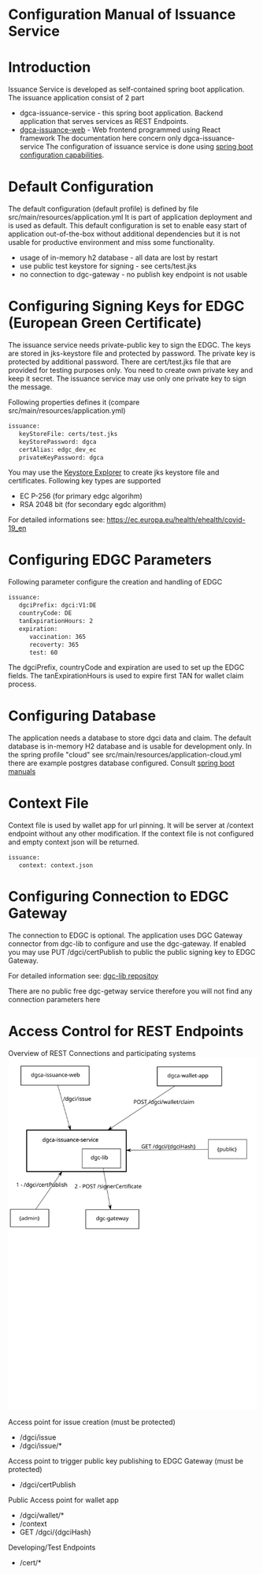 # Configuration Manual of Issuance Service

# Introduction
Issuance Service is developed as self-contained spring boot application.
The issuance application consist of 2 part
 * dgca-issuance-service - this spring boot application. Backend application that serves services as REST Endpoints.
 * [dgca-issuance-web](https://github.com/eu-digital-green-certificates/dgca-issuance-web) - Web frontend programmed using React framework
The documentation here concern only dgca-issuance-service
The configuration of issuance service is done using [spring boot configuration capabilities](https://docs.spring.io/spring-boot/docs/current/reference/html/spring-boot-features.html#boot-features-external-config).
   
# Default Configuration
The default configuration (default profile) is defined by file src/main/resources/application.yml
It is part of application deployment and is used as default.
This default configuration is set to enable easy start of application out-of-the-box without additional dependencies but
it is not usable for productive environment and miss some functionality.
* usage of in-memory h2 database - all data are lost by restart
* use public test keystore for signing - see certs/test.jks
* no connection to dgc-gateway - no publish key endpoint is not usable

# Configuring Signing Keys for EDGC (European Green Certificate)
The issuance service needs private-public key to sign the EDGC.
The keys are stored in jks-keystore file and protected by password.
The private key is protected by additional password.
There are cert/test.jks file that are provided for testing purposes only.
You need to create own private key and keep it secret.
The issuance service may use only one private key to sign the message.

Following properties defines it (compare src/main/resources/application.yml)

```
issuance:
   keyStoreFile: certs/test.jks
   keyStorePassword: dgca
   certAlias: edgc_dev_ec
   privateKeyPassword: dgca
```

You may use the [Keystore Explorer](https://keystore-explorer.org/) to create jks keystore file and certificates.
Following key types are supported
* EC P-256 (for primary edgc algorihm)
* RSA 2048 bit (for secondary egdc algorithm)

For detailed informations see: https://ec.europa.eu/health/ehealth/covid-19_en

# Configuring EDGC Parameters
Following parameter configure the creation and handling of EDGC

```
issuance:
   dgciPrefix: dgci:V1:DE
   countryCode: DE
   tanExpirationHours: 2
   expiration:
      vaccination: 365
      recoverty: 365
      test: 60
```

The dgciPrefix, countryCode and expiration are used to set up the EDGC fields.
The tanExpirationHours is used to expire first TAN for wallet claim process. 

# Configuring Database
The application needs a database to store dgci data and claim.
The default database is in-memory H2 database and is usable for development only.
In the spring profile "cloud" see src/main/resources/application-cloud.yml there are example postgres database configured.
Consult [spring boot manuals](https://docs.spring.io/spring-boot/docs/current/reference/html/howto.html#howto-data-access) 

# Context File
Context file is used by wallet app for url pinning. It will be server at /context endpoint without any other modification.
If the context file is not configured and empty context json will be returned.

```
issuance:
   context: context.json
```
  
# Configuring Connection to EDGC Gateway
The connection to EDGC is optional.
The application uses DGC Gateway connector from dgc-lib to configure and use the dgc-gateway. 
If enabled you may use PUT /dgci/certPublish to public the public signing key to EDGC Gateway.

For detailed information see:
[dgc-lib repositoy](https://github.com/eu-digital-green-certificates/dgc-lib)

There are no public free dgc-getway service therefore you will not find any connection parameters here

# Access Control for REST Endpoints

Overview of REST Connections and participating systems
![Issuance Service Overview](issuance-service-overview.svg)


Access point for issue creation (must be protected)
* /dgci/issue
* /dgci/issue/*

Access point to trigger public key publishing to EDGC Gateway (must be protected)
* /dgci/certPublish

Public Access point for wallet app
* /dgci/wallet/*
* /context
* GET /dgci/{dgciHash}

Developing/Test Endpoints
* /cert/*




